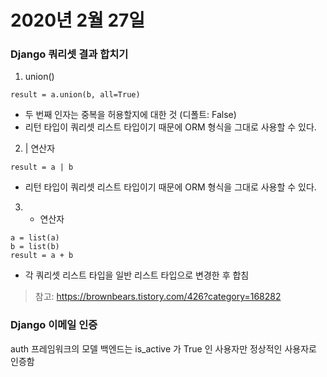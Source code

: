 # 2020년 2월 27일

### Django 쿼리셋 결과 합치기
1. union()
```
result = a.union(b, all=True)
```
- 두 번째 인자는 중복을 허용할지에 대한 것 (디폴트: False)
- 리턴 타입이 쿼리셋 리스트 타입이기 때문에 ORM 형식을 그대로 사용할 수 있다.

2. | 연산자
```
result = a | b
```
- 리턴 타입이 쿼리셋 리스트 타입이기 때문에 ORM 형식을 그대로 사용할 수 있다.

3. + 연산자
```
a = list(a)
b = list(b)
result = a + b
```
- 각 쿼리셋 리스트 타입을 일반 리스트 타입으로 변경한 후 합침

> 참고: https://brownbears.tistory.com/426?category=168282


### Django 이메일 인증
auth 프레임워크의 모델 백엔드는 is_active 가 True 인 사용자만 정상적인 사용자로 인증함

